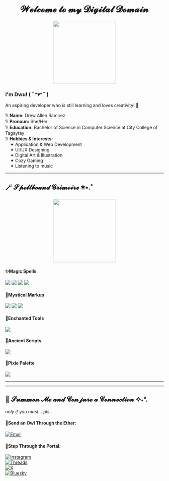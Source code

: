 <h1 align="center"> 𝓦𝓮𝓵𝓬𝓸𝓶𝓮 𝓽𝓸 𝓶𝔂 𝓓𝓲𝓰𝓲𝓽𝓪𝓵 𝓓𝓸𝓶𝓪𝓲𝓷 </h1>

<p align="center">
  <img src="https://media.giphy.com/media/fh2VhwYZHawxruF0nO/giphy.gif" width="200px">
</p>

### I'm Dwu! ( ˶^▾^˶ )   
An aspiring developer who is still learning and loves creativity! 🫧

𐙚 **Name:** Drew Allen Ramirez  
𐙚 **Pronoun:** She/Her  
𐙚 **Education:** Bachelor of Science in Computer Science at City College of Tagaytay    
𐙚 **Hobbies & Interests:**  
&nbsp;&nbsp;&nbsp;&nbsp;✦ Application & Web Development  
&nbsp;&nbsp;&nbsp;&nbsp;✦ UI/UX Designing  
&nbsp;&nbsp;&nbsp;&nbsp;✦ Digital Art & Illustration  
&nbsp;&nbsp;&nbsp;&nbsp;✦ Cozy Gaming  
&nbsp;&nbsp;&nbsp;&nbsp;✦ Listening to music  

---
## 🪄 𝓢𝓹𝓮𝓵𝓵𝓫𝓸𝓾𝓷𝓭 𝓖𝓻𝓲𝓶𝓸𝓲𝓻𝓮 ✶⋆.˚
<p align="center">
  <img src="https://media.giphy.com/media/ltnwrUlKwDQPmaA2sI/giphy.gif" width="200px">
</p>


#### ✨Magic Spells 
<p>
  <img src="https://img.shields.io/badge/Java-8676d5?style=for-the-badge&logo=java&logoColor=e6e2fb">
  <img src="https://img.shields.io/badge/C++-8676d5?style=for-the-badge&logo=c%2B%2B&logoColor=e6e2fb">
  <img src="https://img.shields.io/badge/Dart-8676d5?style=for-the-badge&logo=dart&logoColor=e6e2fb">
  <img src="https://img.shields.io/badge/Python-8676d5?style=for-the-badge&logo=python&logoColor=e6e2fb">
</p>

#### 💫Mystical Markup
<p>
  <img src="https://img.shields.io/badge/HTML-8676d5?style=for-the-badge&logo=html5&logoColor=e6e2fb">
  <img src="https://img.shields.io/badge/CSS-8676d5?style=for-the-badge&logo=css3&logoColor=e6e2fb">
  <img src="https://img.shields.io/badge/JavaScript-8676d5?style=for-the-badge&logo=javascript&logoColor=e6e2fb">
</p>

#### 🌟Enchanted Tools
<p>
  <img src="https://img.shields.io/badge/Flutter-8676d5?style=for-the-badge&logo=flutter&logoColor=e6e2fb">
</p>

#### 📜Ancient Scripts
<p>
  <img src="https://img.shields.io/badge/MySQL-8676d5?style=for-the-badge&logo=mysql&logoColor=e6e2fb">
</p>

#### 🌠Pixie Palette
<p>
  <img src="https://img.shields.io/badge/Figma-8676d5?style=for-the-badge&logo=figma&logoColor=e6e2fb">
</p>

---

<!--## 🧙‍♀️ 𝓣𝓱𝓮 𝓣𝓪𝓵𝓮𝓼 𝓸𝓯 𝓜𝔂𝓽𝓱𝓲𝓬𝓪𝓵 𝓣𝓲𝓭𝓫𝓲𝓽𝓼 𝓸𝓯 𝓓𝔀𝓾-->



---
## 🔮 𝓢𝓾𝓶𝓶𝓸𝓷 𝓜𝓮 𝓪𝓷𝓭 𝓒𝓸𝓷𝓳𝓾𝓻𝓮 𝓪 𝓒𝓸𝓷𝓷𝓮𝓬𝓽𝓲𝓸𝓷 ✧˖°.
*only if you must... pls..*


#### 🦉Send an Owl Through the Ether: 
[![Email](https://img.shields.io/badge/Email-8676d5?style=for-the-badge&logo=gmail&logoColor=e6e2fb)](mailto:ramirez.drewallen@gmail.com)  

#### 🌌Step Through the Portal: 
[![Instagram](https://img.shields.io/badge/d.wyu-8676d5?style=for-the-badge&logo=instagram&logoColor=e6e2fb)](https://www.instagram.com/d.x.wn/)  
[![Threads](https://img.shields.io/badge/d.wyu-8676d5?style=for-the-badge&logo=threads&logoColor=e6e2fb)](https://www.threads.net/@d.wyu)    
[![X](https://img.shields.io/badge/dwyushi-8676d5?style=for-the-badge&logo=X&logoColor=e6e2fb)](https://x.com/dwyushi)  
[![Bluesky](https://img.shields.io/badge/dwyu.bsky.social-8676d5?style=for-the-badge&logo=Bluesky&logoColor=e6e2fb)](https://bsky.app/profile/dwyu.bsky.social)

